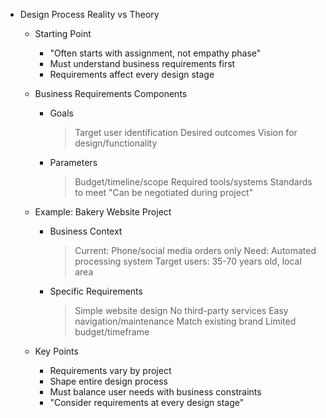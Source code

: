 * Design Process Reality vs Theory
   * Starting Point
       - "Often starts with assignment, not empathy phase"
       - Must understand business requirements first
       - Requirements affect every design stage
   
   * Business Requirements Components
       - Goals
           > Target user identification
           > Desired outcomes
           > Vision for design/functionality
       
       - Parameters
           > Budget/timeline/scope
           > Required tools/systems
           > Standards to meet
           > "Can be negotiated during project"
   
   * Example: Bakery Website Project
       - Business Context
           > Current: Phone/social media orders only
           > Need: Automated processing system
           > Target users: 35-70 years old, local area
       
       - Specific Requirements
           > Simple website design
           > No third-party services
           > Easy navigation/maintenance
           > Match existing brand
           > Limited budget/timeframe
   
   * Key Points
       - Requirements vary by project
       - Shape entire design process
       - Must balance user needs with business constraints
       - "Consider requirements at every design stage"